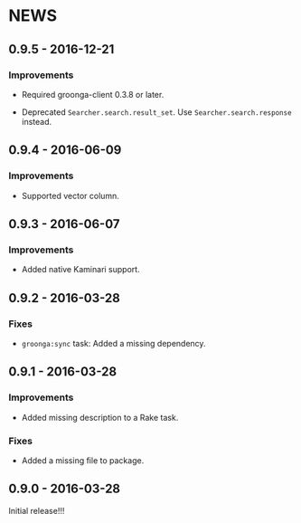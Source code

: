 # NEWS

## 0.9.5 - 2016-12-21

### Improvements

  * Required groonga-client 0.3.8 or later.

  * Deprecated `Searcher.search.result_set`. Use
    `Searcher.search.response` instead.

## 0.9.4 - 2016-06-09

### Improvements

  * Supported vector column.

## 0.9.3 - 2016-06-07

### Improvements

  * Added native Kaminari support.

## 0.9.2 - 2016-03-28

### Fixes

  * `groonga:sync` task: Added a missing dependency.

## 0.9.1 - 2016-03-28

### Improvements

  * Added missing description to a Rake task.

### Fixes

  * Added a missing file to package.

## 0.9.0 - 2016-03-28

Initial release!!!
